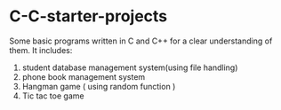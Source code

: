 # C-C-starter-projects
Some basic programs written in C and C++ for a clear understanding of them. 
It includes:
1. student database management system(using file handling)
2. phone book management system
3. Hangman game ( using random function )
4. Tic tac toe game
